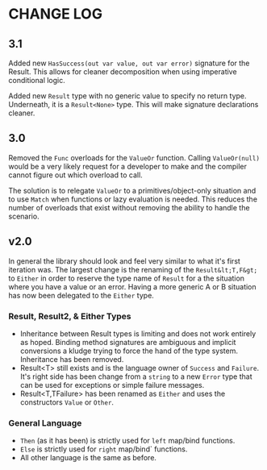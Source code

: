 # CHANGE LOG

## 3.1

Added new `HasSuccess(out var value, out var error)` signature for the Result<T>.
This allows for cleaner decomposition when using imperative conditional logic.

Added new `Result` type with no generic value to specify no return type.  Underneath,
it is a `Result<None>` type.  This will make signature declarations cleaner.

## 3.0

Removed the `Func` overloads for the `ValueOr` function.  Calling `ValueOr(null)`
would be a very likely request for a developer to make and the compiler cannot
figure out which overload to call.

The solution is to relegate `ValueOr` to a primitives/object-only situation and
to use `Match` when functions or lazy evaluation is needed.  This reduces the 
number of overloads that exist without removing the ability to handle the 
scenario.

## v2.0

In general the library should look and feel very similar to what it's first 
iteration was.  The largest change is the renaming of the `Result&lt;T,F&gt;`
to `Either` in order to reserve the type name of `Result` for a the situation 
where you have a value or an error.  Having a more generic A or B situation has
now been delegated to the `Either` type.

### Result, Result2, & Either Types

* Inheritance between Result types is limiting and does not work entirely as
  hoped.  Binding method signatures are ambiguous and implicit conversions
  a kludge trying to force the hand of the type system.  Inheritance has been
  removed.
* Result&lt;T&gt; still exists and is the language owner of `Success` and 
  `Failure`.  It's right side has been change from a `string` to a new `Error`
  type that can be used for exceptions or simple failure messages.
* Result&lt;T,TFailure&gt; has been renamed as `Either` and uses the constructors
  `Value` or `Other`. 

### General Language

* `Then` (as it has been) is strictly used for `left` map/bind functions.
* `Else` is strictly used for `right` map/bind` functions.
* All other language is the same as before.
